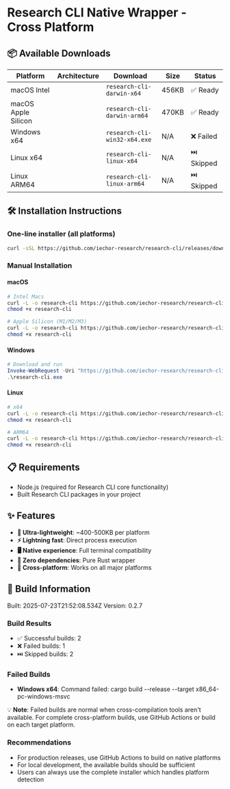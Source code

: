 # Research CLI Native Wrapper - Cross Platform

## 📦 Available Downloads

| Platform | Architecture | Download | Size | Status |
|----------|-------------|----------|------|--------|
| macOS Intel | | `research-cli-darwin-x64` | 456KB | ✅ Ready |
| macOS Apple Silicon | | `research-cli-darwin-arm64` | 470KB | ✅ Ready |
| Windows x64 | | `research-cli-win32-x64.exe` | N/A | ❌ Failed |
| Linux x64 | | `research-cli-linux-x64` | N/A | ⏭️ Skipped |
| Linux ARM64 | | `research-cli-linux-arm64` | N/A | ⏭️ Skipped |

## 🛠️ Installation Instructions

### One-line installer (all platforms)
```bash
curl -sSL https://github.com/iechor-research/research-cli/releases/download/v0.2.7-native/install-complete.sh | bash
```

### Manual Installation

#### macOS
```bash
# Intel Macs
curl -L -o research-cli https://github.com/iechor-research/research-cli/releases/download/v0.2.7-native/research-cli-darwin-x64
chmod +x research-cli

# Apple Silicon (M1/M2/M3)
curl -L -o research-cli https://github.com/iechor-research/research-cli/releases/download/v0.2.7-native/research-cli-darwin-arm64
chmod +x research-cli
```

#### Windows
```powershell
# Download and run
Invoke-WebRequest -Uri "https://github.com/iechor-research/research-cli/releases/download/v0.2.7-native/research-cli-win32-x64.exe" -OutFile "research-cli.exe"
.\research-cli.exe
```

#### Linux
```bash
# x64
curl -L -o research-cli https://github.com/iechor-research/research-cli/releases/download/v0.2.7-native/research-cli-linux-x64
chmod +x research-cli

# ARM64
curl -L -o research-cli https://github.com/iechor-research/research-cli/releases/download/v0.2.7-native/research-cli-linux-arm64
chmod +x research-cli
```

## 📋 Requirements

- Node.js (required for Research CLI core functionality)
- Built Research CLI packages in your project

## ✨ Features

- **🚀 Ultra-lightweight**: ~400-500KB per platform
- **⚡ Lightning fast**: Direct process execution
- **🖥️ Native experience**: Full terminal compatibility
- **🔧 Zero dependencies**: Pure Rust wrapper
- **📱 Cross-platform**: Works on all major platforms

## 🔧 Build Information

Built: 2025-07-23T21:52:08.534Z
Version: 0.2.7

### Build Results
- ✅ Successful builds: 2
- ❌ Failed builds: 1
- ⏭️ Skipped builds: 2


### Failed Builds
- **Windows x64**: Command failed: cargo build --release --target x86_64-pc-windows-msvc

💡 **Note**: Failed builds are normal when cross-compilation tools aren't available.
For complete cross-platform builds, use GitHub Actions or build on each target platform.


### Recommendations
- For production releases, use GitHub Actions to build on native platforms
- For local development, the available builds should be sufficient
- Users can always use the complete installer which handles platform detection
